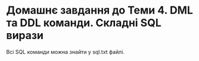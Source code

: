 # Домашнє завдання до Теми 4. DML та DDL команди. Складні SQL вирази

Всі SQL команди можна знайти у sql.txt файлі.
